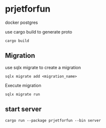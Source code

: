 # prjetforfun
docker postgres

use cargo build to generate proto
```shell
cargo build
```

## Migration
use sqlx migrate to create a migration
```shell
sqlx migrate add <migration_name>
```

Execute migration
```shell
sqlx migrate run
```

## start server
```shell
cargo run --package prjetforfun --bin server
```

